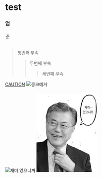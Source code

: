 
# test
### 엄
###### 준
> 첫번째 부속
> > 두번째 부속
> > > 세번째 부속

[CAUTION](https://www.youtube.com/watch?v=pwsdg9H3chY)
![뭉크예거](https://upload.wikimedia.org/wikipedia/commons/thumb/3/3b/Moon_Jaein_official_portrait.jpg/250px-Moon_Jaein_official_portrait.jpg)

![재미 있으니까](https://user-images.githubusercontent.com/67495674/110884454-77fe0a00-8328-11eb-964b-b8dd135f052f.jpg)
![asd](재미...있으니까.jpg)
